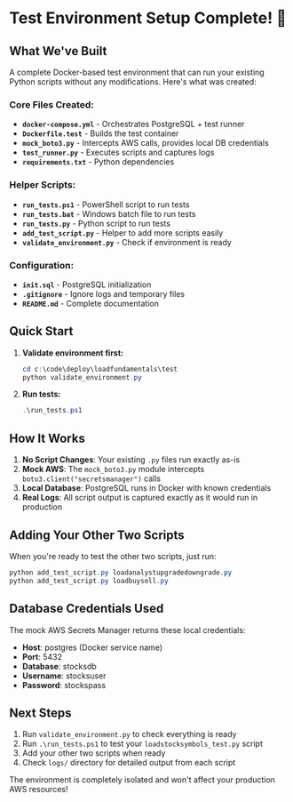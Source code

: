 # Test Environment Setup Complete! 🎉

## What We've Built

A complete Docker-based test environment that can run your existing Python scripts without any modifications. Here's what was created:

### Core Files Created:
- **`docker-compose.yml`** - Orchestrates PostgreSQL + test runner
- **`Dockerfile.test`** - Builds the test container
- **`mock_boto3.py`** - Intercepts AWS calls, provides local DB credentials
- **`test_runner.py`** - Executes scripts and captures logs
- **`requirements.txt`** - Python dependencies

### Helper Scripts:
- **`run_tests.ps1`** - PowerShell script to run tests
- **`run_tests.bat`** - Windows batch file to run tests  
- **`run_tests.py`** - Python script to run tests
- **`add_test_script.py`** - Helper to add more scripts easily
- **`validate_environment.py`** - Check if environment is ready

### Configuration:
- **`init.sql`** - PostgreSQL initialization
- **`.gitignore`** - Ignore logs and temporary files
- **`README.md`** - Complete documentation

## Quick Start

1. **Validate environment first:**
   ```powershell
   cd c:\code\deploy\loadfundamentals\test
   python validate_environment.py
   ```

2. **Run tests:**
   ```powershell
   .\run_tests.ps1
   ```

## How It Works

1. **No Script Changes**: Your existing `.py` files run exactly as-is
2. **Mock AWS**: The `mock_boto3.py` module intercepts `boto3.client("secretsmanager")` calls
3. **Local Database**: PostgreSQL runs in Docker with known credentials
4. **Real Logs**: All script output is captured exactly as it would run in production

## Adding Your Other Two Scripts

When you're ready to test the other two scripts, just run:
```powershell
python add_test_script.py loadanalystupgradedowngrade.py
python add_test_script.py loadbuysell.py
```

## Database Credentials Used

The mock AWS Secrets Manager returns these local credentials:
- **Host**: postgres (Docker service name)
- **Port**: 5432
- **Database**: stocksdb  
- **Username**: stocksuser
- **Password**: stockspass

## Next Steps

1. Run `validate_environment.py` to check everything is ready
2. Run `.\run_tests.ps1` to test your `loadstocksymbols_test.py` script
3. Add your other two scripts when ready
4. Check `logs/` directory for detailed output from each script

The environment is completely isolated and won't affect your production AWS resources!
